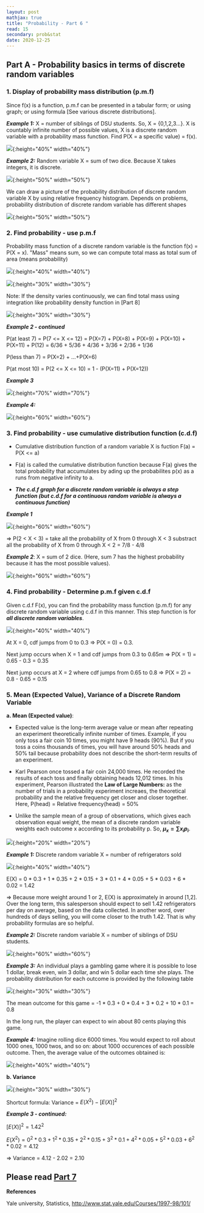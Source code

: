 ```yaml
---
layout: post
mathjax: true
title: "Probability - Part 6 "
read: 15
secondary: prob&stat
date: 2020-12-25
---
```

## Part A - Probability basics in terms of discrete random variables

### 1. Display of probability mass distribution (p.m.f)

Since f(x) is a function, p.m.f can be presented in a tabular form; or using graph; or using formula [See various discrete distributions].

***Example 1:*** X = number of siblings of DSU students. So, X = {0,1,2,3...}. X is countably infinite number of possible values, X is a discrete random variable with a probability mass function. Find P(X = a specific value) = f(x). 

![](/sources/prob5-1b.png){:height="40%" width="40%"}

***Example 2:*** Random variable X = sum of two dice. Because X takes integers, it is discrete.

![](/sources/prob5-1.png){:height="50%" width="50%"}

We can draw a picture of the probability distribution of discrete random variable X by using relative frequency histogram. Depends on problems, probability distribution of discrete random variable has different shapes

![](/sources/prob5-3.png){:height="50%" width="50%"}

### 2. Find probability - use p.m.f

Probability mass function of a discrete random variable is the function f(x) = P(X = x). "Mass" means sum, so we can compute total mass as total sum of area (means probability)

![](/sources/prob6-2c.png){:height="40%" width="40%"}

![](/sources/prob6-3c.png){:height="30%" width="30%"}

Note: If the density varies continuously, we can find total mass using integration like probability density function in [Part 8] 

![](/sources/prob6-4c.png){:height="30%" width="30%"}

***Example 2 - continued***

P(at least 7) = P(7 <= X <= 12) = P(X=7) + P(X=8) + P(X=9) + P(X=10) + P(X=11) + P(12) = 6/36 + 5/36 + 4/36 + 3/36 + 2/36 + 1/36

P(less than 7) = P(X=2) + ...+P(X=6)

P(at most 10) = P(2 <= X <= 10) = 1 - (P(X=11) + P(X=12))

***Example 3***

![](/sources/prob5-2b.png){:height="70%" width="70%"}

***Example 4:***

![](/sources/prob5-3b.png){:height="60%" width="60%"}

### 3. Find probability - use cumulative distribution function (c.d.f)

+ Cumulative distribution function of a random variable X is fuction F(a) = P(X <= a)

+ F(a) is called the cumulative distribution function because F(a) gives the total probability that accumulates by ading up the probabilites p(x) as a runs from negative infinity to a. 

+ ***The c.d.f graph for a discrete random variable is always a step function (but c.d.f for a continuous random variable is always a continuous function)***

***Example 1***

![](/sources/prob6-5c.png){:height="60%" width="60%"}

=> P(2 < X < 3) = take all the probability of X from 0 through X < 3 substract all the probability of X from 0 through X < 2 = 7/8 - 4/8

***Example 2***: X = sum of 2 dice. (Here, sum 7 has the highest probability because it has the most possible values). 

![](/sources/prob6-6c.png){:height="60%" width="60%"}

### 4. Find probability - Determine p.m.f given c.d.f

Given c.d.f F(x), you can find the probability mass function (p.m.f) for any discrete random variable using c.d.f in this manner. This step function is for ***all discrete random variables***. 

![](/sources/prob5-7.png){:height="40%" width="40%"}

At X = 0, cdf jumps from 0 to 0.3 => P(X = 0) = 0.3. 

Next jump occurs when X = 1 and cdf jumps from 0.3 to 0.65m => P(X = 1) = 0.65 - 0.3 = 0.35

Next jump occurs at X = 2 where cdf jumps from 0.65 to 0.8 => P(X = 2) = 0.8 - 0.65 = 0.15

### 5. Mean (Expected Value), Variance of a Discrete Random Variable

**a. Mean (Expected value)**: 

+ Expected value is the long-term average value or mean after repeating an experiment theoretically infinite number of times. Example, if you only toss a fair coin 10 times, you might have 9 heads (90%). But if you toss a coins thousands of times, you will have around 50% heads and 50% tail because probability does not describe the short-term results of an experiment.
  
+  Karl Pearson once tossed a fair coin 24,000 times. He recorded the results of each toss and finally obtaining heads 12,012 times. In his experiment, Pearson illustrated the **Law of Large Numbers:** as the number of trials in a probability experiment increaes, the theoretical probability and the relative frequency get closer and closer together. Here, P(head) = Relative frequency(head) = 50%

+ Unlike the sample mean of a group of observations, which gives each observation equal weight, the mean of a discrete random variable weights each outcome x according to its probability p. So, **$\mu_x = \sum{x_i}{p_i}$**. 

![](/sources/prob6-5b.png){:height="20%" width="20%"}

***Example 1:*** Discrete random variable X = number of refrigerators sold

![](/sources/prob5-8.png){:height="40%" width="40%"}

E(X) = 0 * 0.3 + 1 * 0.35 + 2 * 0.15 + 3 * 0.1 + 4 * 0.05 + 5 * 0.03 + 6 * 0.02 = 1.42

=> Because more weight around 1 or 2, E(X) is approximately in around [1,2]. Over the long term, this salesperson should expect to sell 1.42 refrigerators per day on average, based on the data collected. In another word, over hundreds of days selling, you will come closer to the truth 1.42. That is why probability formulas are so helpful. 

***Example 2:*** Discrete random variable X = number of siblings of DSU students.

![](/sources/prob5-4b.png){:height="60%" width="60%"}

***Example 3:*** An individual plays a gambling game where it is possible to lose 1 dollar, break even, win 3 dollar, and win 5 dollar each time she plays. The probability distribution for each outcome is provided by the following table

![](/sources/prob5-6b.png){:height="30%" width="30%"}

The mean outcome for this game = -1 * 0.3 + 0 * 0.4 + 3 * 0.2 + 10 * 0.1 = 0.8

In the long run, the player can expect to win about 80 cents playing this game.

***Example 4:*** Imagine rolling dice 6000 times. You would expect to roll about 1000 ones, 1000 twos, and so on: about 1000 occurences of each possible outcome. Then, the average value of the outcomes obtained is:

![](/sources/prob6-1c.png){:height="40%" width="40%"}

**b. Variance**

![](/sources/prob5-9.png){:height="30%" width="30%"}

Shortcut formula: Variance = $E(X^2) - [E(X)]^2$

***Example 3 - continued:***

$[E(X)]^2 = 1.42^2$

$E(X^2) = 0^2 * 0.3 + 1^2 * 0.35 + 2^2 * 0.15 + 3^2 * 0.1 + 4^2 * 0.05 + 5^2 * 0.03 + 6^2 * 0.02 = 4.12$ 

=> Variance = 4.12 - 2.02 = 2.10

**Please read** [Part 7](https://lytranp.github.io/notes/prob7)
---------------------
**References**

Yale university, Statistics, http://www.stat.yale.edu/Courses/1997-98/101/
